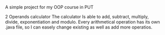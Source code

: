 A simple project for my  OOP course in PUT

2 Operands calculator
The calculator Is able to add, subtract, multiply, divide, exponentiation and modulo.
Every arithmetical operation has its own .java file, so I can easely change existing as well as add more operatios.

